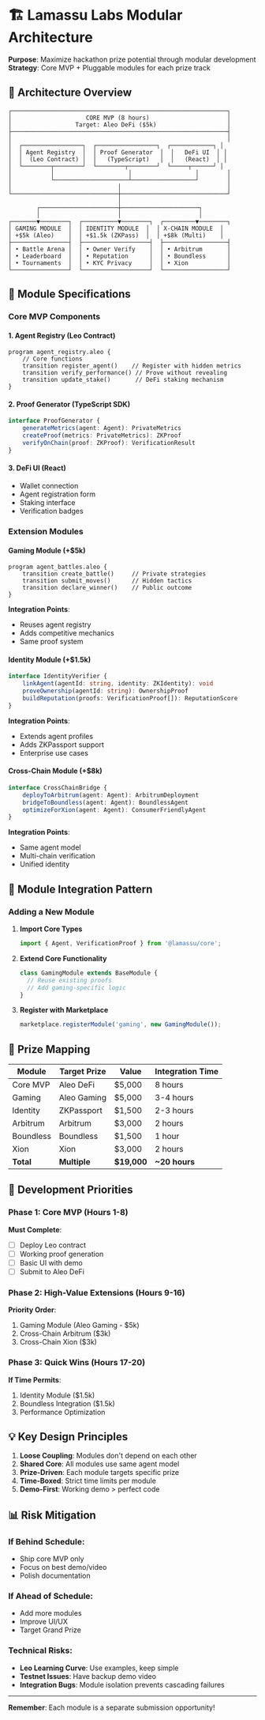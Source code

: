 # 🏗️ Lamassu Labs Modular Architecture

**Purpose**: Maximize hackathon prize potential through modular development
**Strategy**: Core MVP + Pluggable modules for each prize track

## 📐 Architecture Overview

```
┌─────────────────────────────────────────────────────────────┐
│                     CORE MVP (8 hours)                      │
│                  Target: Aleo DeFi ($5k)                    │
├─────────────────────────────────────────────────────────────┤
│                                                             │
│  ┌─────────────────┐  ┌─────────────────┐  ┌────────────┐ │
│  │ Agent Registry  │  │ Proof Generator  │  │   DeFi UI  │ │
│  │  (Leo Contract) │  │   (TypeScript)   │  │   (React)  │ │
│  └────────┬────────┘  └────────┬────────┘  └─────┬──────┘ │
│           │                     │                  │        │
│           └─────────────────────┴──────────────────┘        │
│                              │                              │
└──────────────────────────────┼──────────────────────────────┘
                               │
        ┌──────────────────────┼──────────────────────┐
        │                      │                      │
┌───────▼────────┐  ┌──────────▼────────┐  ┌─────────▼────────┐
│ GAMING MODULE  │  │ IDENTITY MODULE  │  │ X-CHAIN MODULE  │
│ +$5k (Aleo)    │  │ +$1.5k (ZKPass)  │  │ +$8k (Multi)    │
├────────────────┤  ├───────────────────┤  ├──────────────────┤
│ • Battle Arena │  │ • Owner Verify    │  │ • Arbitrum       │
│ • Leaderboard  │  │ • Reputation      │  │ • Boundless      │
│ • Tournaments  │  │ • KYC Privacy     │  │ • Xion           │
└────────────────┘  └───────────────────┘  └──────────────────┘
```

## 🧩 Module Specifications

### Core MVP Components

#### 1. Agent Registry (Leo Contract)
```leo
program agent_registry.aleo {
    // Core functions
    transition register_agent()    // Register with hidden metrics
    transition verify_performance() // Prove without revealing
    transition update_stake()       // DeFi staking mechanism
}
```

#### 2. Proof Generator (TypeScript SDK)
```typescript
interface ProofGenerator {
    generateMetrics(agent: Agent): PrivateMetrics
    createProof(metrics: PrivateMetrics): ZKProof
    verifyOnChain(proof: ZKProof): VerificationResult
}
```

#### 3. DeFi UI (React)
- Wallet connection
- Agent registration form
- Staking interface
- Verification badges

### Extension Modules

#### Gaming Module (+$5k)
```leo
program agent_battles.aleo {
    transition create_battle()     // Private strategies
    transition submit_moves()      // Hidden tactics
    transition declare_winner()    // Public outcome
}
```

**Integration Points**:
- Reuses agent registry
- Adds competitive mechanics
- Same proof system

#### Identity Module (+$1.5k)
```typescript
interface IdentityVerifier {
    linkAgent(agentId: string, identity: ZKIdentity): void
    proveOwnership(agentId: string): OwnershipProof
    buildReputation(proofs: VerificationProof[]): ReputationScore
}
```

**Integration Points**:
- Extends agent profiles
- Adds ZKPassport support
- Enterprise use cases

#### Cross-Chain Module (+$8k)
```typescript
interface CrossChainBridge {
    deployToArbitrum(agent: Agent): ArbitrumDeployment
    bridgeToBoundless(agent: Agent): BoundlessAgent
    optimizeForXion(agent: Agent): ConsumerFriendlyAgent
}
```

**Integration Points**:
- Same agent model
- Multi-chain verification
- Unified identity

## 🔌 Module Integration Pattern

### Adding a New Module
1. **Import Core Types**
   ```typescript
   import { Agent, VerificationProof } from '@lamassu/core';
   ```

2. **Extend Core Functionality**
   ```typescript
   class GamingModule extends BaseModule {
     // Reuse existing proofs
     // Add gaming-specific logic
   }
   ```

3. **Register with Marketplace**
   ```typescript
   marketplace.registerModule('gaming', new GamingModule());
   ```

## 🎯 Prize Mapping

| Module | Target Prize | Value | Integration Time |
|--------|-------------|-------|------------------|
| Core MVP | Aleo DeFi | $5,000 | 8 hours |
| Gaming | Aleo Gaming | $5,000 | 3-4 hours |
| Identity | ZKPassport | $1,500 | 2-3 hours |
| Arbitrum | Arbitrum | $3,000 | 2 hours |
| Boundless | Boundless | $1,500 | 1 hour |
| Xion | Xion | $3,000 | 2 hours |
| **Total** | **Multiple** | **$19,000** | **~20 hours** |

## 🚀 Development Priorities

### Phase 1: Core MVP (Hours 1-8)
**Must Complete**:
- [ ] Deploy Leo contract
- [ ] Working proof generation
- [ ] Basic UI with demo
- [ ] Submit to Aleo DeFi

### Phase 2: High-Value Extensions (Hours 9-16)
**Priority Order**:
1. Gaming Module (Aleo Gaming - $5k)
2. Cross-Chain Arbitrum ($3k)
3. Cross-Chain Xion ($3k)

### Phase 3: Quick Wins (Hours 17-20)
**If Time Permits**:
1. Identity Module ($1.5k)
2. Boundless Integration ($1.5k)
3. Performance Optimization

## 💡 Key Design Principles

1. **Loose Coupling**: Modules don't depend on each other
2. **Shared Core**: All modules use same agent model
3. **Prize-Driven**: Each module targets specific prize
4. **Time-Boxed**: Strict time limits per module
5. **Demo-First**: Working demo > perfect code

## 📊 Risk Mitigation

### If Behind Schedule:
- Ship core MVP only
- Focus on best demo/video
- Polish documentation

### If Ahead of Schedule:
- Add more modules
- Improve UI/UX
- Target Grand Prize

### Technical Risks:
- **Leo Learning Curve**: Use examples, keep simple
- **Testnet Issues**: Have backup demo video
- **Integration Bugs**: Module isolation prevents cascading failures

---

**Remember**: Each module is a separate submission opportunity!